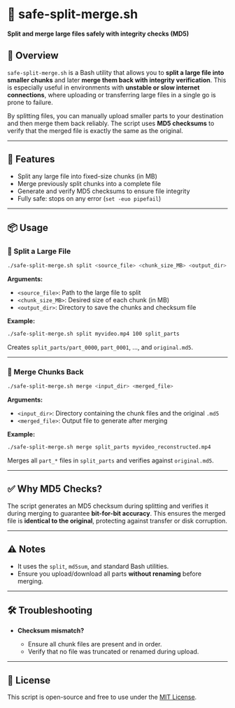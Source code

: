 # 📁 safe-split-merge.sh

**Split and merge large files safely with integrity checks (MD5)**

## 🧩 Overview

`safe-split-merge.sh` is a Bash utility that allows you to **split a large file into smaller chunks** and later **merge them back with integrity verification**. This is especially useful in environments with **unstable or slow internet connections**, where uploading or transferring large files in a single go is prone to failure.

By splitting files, you can manually upload smaller parts to your destination and then merge them back reliably. The script uses **MD5 checksums** to verify that the merged file is exactly the same as the original.

---

## 🚀 Features

* Split any large file into fixed-size chunks (in MB)
* Merge previously split chunks into a complete file
* Generate and verify MD5 checksums to ensure file integrity
* Fully safe: stops on any error (`set -euo pipefail`)

---

## 📦 Usage

### 🧩 Split a Large File

```bash
./safe-split-merge.sh split <source_file> <chunk_size_MB> <output_dir>
```

**Arguments:**

* `<source_file>`: Path to the large file to split
* `<chunk_size_MB>`: Desired size of each chunk (in MB)
* `<output_dir>`: Directory to save the chunks and checksum file

**Example:**

```bash
./safe-split-merge.sh split myvideo.mp4 100 split_parts
```

Creates `split_parts/part_0000`, `part_0001`, ..., and `original.md5`.

---

### 🔗 Merge Chunks Back

```bash
./safe-split-merge.sh merge <input_dir> <merged_file>
```

**Arguments:**

* `<input_dir>`: Directory containing the chunk files and the original `.md5`
* `<merged_file>`: Output file to generate after merging

**Example:**

```bash
./safe-split-merge.sh merge split_parts myvideo_reconstructed.mp4
```

Merges all `part_*` files in `split_parts` and verifies against `original.md5`.

---

## ✅ Why MD5 Checks?

The script generates an MD5 checksum during splitting and verifies it during merging to guarantee **bit-for-bit accuracy**. This ensures the merged file is **identical to the original**, protecting against transfer or disk corruption.

---

## ⚠️ Notes

* It uses the `split`, `md5sum`, and standard Bash utilities.
* Ensure you upload/download all parts **without renaming** before merging.

---

## 🛠 Troubleshooting

* **Checksum mismatch?**

  * Ensure all chunk files are present and in order.
  * Verify that no file was truncated or renamed during upload.

---

## 📄 License

This script is open-source and free to use under the [MIT License](https://opensource.org/licenses/MIT).
